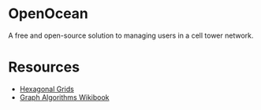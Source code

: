 # OpenOcean
A free and open-source solution to managing users in a cell tower network.

# Resources
- [Hexagonal Grids](https://www.redblobgames.com/grids/hexagons/)
- [Graph Algorithms Wikibook](https://en.wikipedia.org/wiki/Book:Graph_Algorithms)
